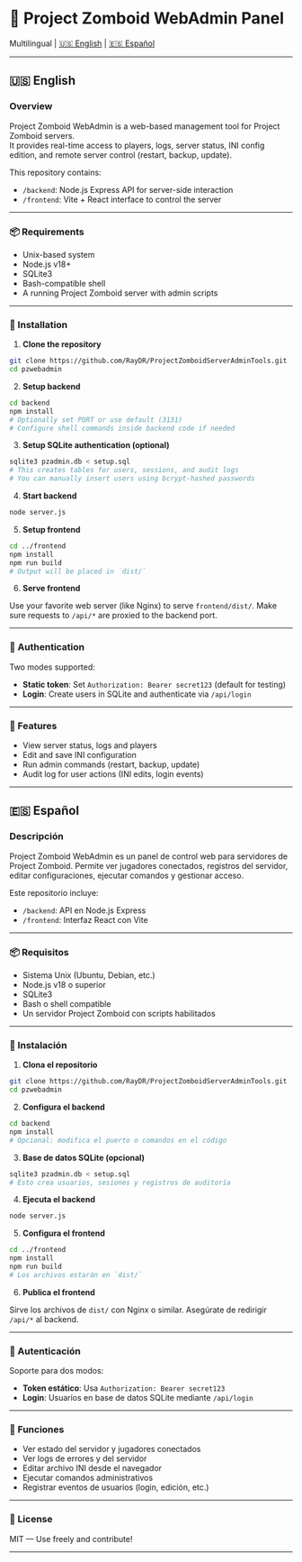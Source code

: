 # 🧠 Project Zomboid WebAdmin Panel

Multilingual | [🇺🇸 English](#-english) | [🇪🇸 Español](#-español)

---

## 🇺🇸 English

### Overview

Project Zomboid WebAdmin is a web-based management tool for Project Zomboid servers.  
It provides real-time access to players, logs, server status, INI config edition, and remote server control (restart, backup, update).

This repository contains:

- `/backend`: Node.js Express API for server-side interaction
- `/frontend`: Vite + React interface to control the server

---

### 📦 Requirements

- Unix-based system
- Node.js v18+
- SQLite3
- Bash-compatible shell
- A running Project Zomboid server with admin scripts

---

### 🚀 Installation

1. **Clone the repository**

```bash
git clone https://github.com/RayDR/ProjectZomboidServerAdminTools.git
cd pzwebadmin
````

2. **Setup backend**

```bash
cd backend
npm install
# Optionally set PORT or use default (3131)
# Configure shell commands inside backend code if needed
```

3. **Setup SQLite authentication (optional)**

```bash
sqlite3 pzadmin.db < setup.sql
# This creates tables for users, sessions, and audit logs
# You can manually insert users using bcrypt-hashed passwords
```

4. **Start backend**

```bash
node server.js
```

5. **Setup frontend**

```bash
cd ../frontend
npm install
npm run build
# Output will be placed in `dist/`
```

6. **Serve frontend**

Use your favorite web server (like Nginx) to serve `frontend/dist/`.
Make sure requests to `/api/*` are proxied to the backend port.

---

### 🔐 Authentication

Two modes supported:

* **Static token**: Set `Authorization: Bearer secret123` (default for testing)
* **Login**: Create users in SQLite and authenticate via `/api/login`

---

### 🧪 Features

* View server status, logs and players
* Edit and save INI configuration
* Run admin commands (restart, backup, update)
* Audit log for user actions (INI edits, login events)

---

## 🇪🇸 Español

### Descripción

Project Zomboid WebAdmin es un panel de control web para servidores de Project Zomboid.
Permite ver jugadores conectados, registros del servidor, editar configuraciones, ejecutar comandos y gestionar acceso.

Este repositorio incluye:

* `/backend`: API en Node.js Express
* `/frontend`: Interfaz React con Vite

---

### 📦 Requisitos

* Sistema Unix (Ubuntu, Debian, etc.)
* Node.js v18 o superior
* SQLite3
* Bash o shell compatible
* Un servidor Project Zomboid con scripts habilitados

---

### 🚀 Instalación

1. **Clona el repositorio**

```bash
git clone https://github.com/RayDR/ProjectZomboidServerAdminTools.git
cd pzwebadmin
```

2. **Configura el backend**

```bash
cd backend
npm install
# Opcional: modifica el puerto o comandos en el código
```

3. **Base de datos SQLite (opcional)**

```bash
sqlite3 pzadmin.db < setup.sql
# Esto crea usuarios, sesiones y registros de auditoría
```

4. **Ejecuta el backend**

```bash
node server.js
```

5. **Configura el frontend**

```bash
cd ../frontend
npm install
npm run build
# Los archivos estarán en `dist/`
```

6. **Publica el frontend**

Sirve los archivos de `dist/` con Nginx o similar.
Asegúrate de redirigir `/api/*` al backend.

---

### 🔐 Autenticación

Soporte para dos modos:

* **Token estático**: Usa `Authorization: Bearer secret123`
* **Login**: Usuarios en base de datos SQLite mediante `/api/login`

---

### 🧪 Funciones

* Ver estado del servidor y jugadores conectados
* Ver logs de errores y del servidor
* Editar archivo INI desde el navegador
* Ejecutar comandos administrativos
* Registrar eventos de usuarios (login, edición, etc.)

---

### 📄 License

MIT — Use freely and contribute!

---
